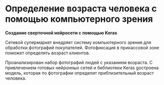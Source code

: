 # Определение возраста человека с помощью компьютерного зрения

**Создание сверточной нейросети с помощью Keras**

Сетевой супермаркет внедряет систему компьютерного зрения для обработки фотографий покупателей. 
Фотофиксация в прикассовой зоне поможет определять возраст клиентов.

Проанализирован набор фотографий людей с указанием возраста.
C привлечением готовых нейронных сетей и библиотеки Keras gостроена модель, которая по фотографии определит приблизительный возраст человека. 

